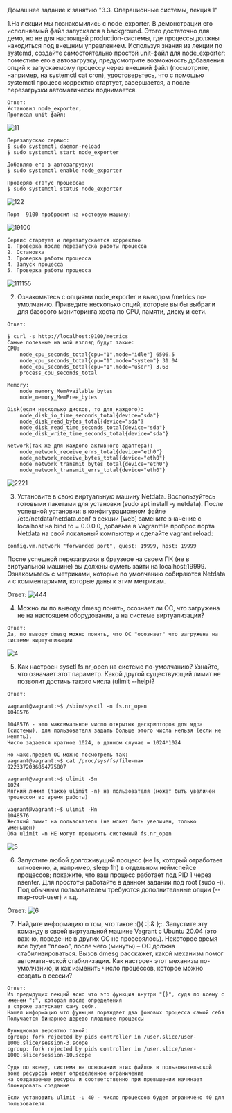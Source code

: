 Домашнее задание к занятию "3.3. Операционные системы, лекция 1"

1.На лекции мы познакомились с node_exporter. В демонстрации его исполняемый файл запускался в background. Этого достаточно для демо, но не для настоящей production-системы, где процессы должны находиться под внешним управлением. Используя знания из лекции по systemd, создайте самостоятельно простой unit-файл для node_exporter:
поместите его в автозагрузку,
предусмотрите возможность добавления опций к запускаемому процессу через внешний файл (посмотрите, например, на systemctl cat cron),
удостоверьтесь, что с помощью systemctl процесс корректно стартует, завершается, а после перезагрузки автоматически поднимается.
```
Ответ:
Установил node_exporter, 
Прописал unit файл:
```
![11](https://user-images.githubusercontent.com/94568542/149414602-9c9480d8-b493-42a4-9214-68eeb5fefcba.jpg)
```
Перезапускаю сервис:
$ sudo systemctl daemon-reload
$ sudo systemctl start node_exporter

Добавляю его в автозагрузку:
$ sudo systemctl enable node_exporter

Проверяю статус процесса:
$ sudo systemctl status node_exporter
```
![122](https://user-images.githubusercontent.com/94568542/149415287-ff726ab8-5e23-48fa-85ba-8b7c4c65daf3.jpg)
```
Порт  9100 пробросил на хостовую машину:
```
![19100](https://user-images.githubusercontent.com/94568542/149414411-b5caae85-796d-4e15-9d68-8ec4be07850e.jpg)
```
Сервис стартует и перезапускается корректно
1. Проверка после перезапуска работы процесса
2. Остановка
3. Проверка работы процесса
4. Запуск процесса 
5. Проверка работы процесса
```
![111155](https://user-images.githubusercontent.com/94568542/149417836-08d8c86f-b4e4-403f-87f2-8d5e095a5ceb.jpg)

2. Ознакомьтесь с опциями node_exporter и выводом /metrics по-умолчанию. 
Приведите несколько опций, которые вы бы выбрали для базового мониторинга хоста по CPU, памяти, диску и сети.
```
Ответ:

$ curl -s http://localhost:9100/metrics
Самые полезные на мой взгляд будут такие:
CPU:
    node_cpu_seconds_total{cpu="1",mode="idle"} 6506.5
    node_cpu_seconds_total{cpu="1",mode="system"} 31.04
    node_cpu_seconds_total{cpu="1",mode="user"} 3.68
    process_cpu_seconds_total 
    
Memory:
    node_memory_MemAvailable_bytes 
    node_memory_MemFree_bytes
    
Disk(если несколько дисков, то для каждого):
    node_disk_io_time_seconds_total{device="sda"} 
    node_disk_read_bytes_total{device="sda"} 
    node_disk_read_time_seconds_total{device="sda"} 
    node_disk_write_time_seconds_total{device="sda"}
    
Network(так же для каждого активного адаптера):
    node_network_receive_errs_total{device="eth0"} 
    node_network_receive_bytes_total{device="eth0"} 
    node_network_transmit_bytes_total{device="eth0"}
    node_network_transmit_errs_total{device="eth0"}
```
![2221](https://user-images.githubusercontent.com/94568542/149416851-002aa8d2-66c9-448b-ad95-010224a0aa85.jpg)


3. Установите в свою виртуальную машину Netdata. Воспользуйтесь готовыми пакетами для установки (sudo apt install -y netdata). После успешной установки:
в конфигурационном файле /etc/netdata/netdata.conf в секции [web] замените значение с localhost на bind to = 0.0.0.0,
добавьте в Vagrantfile проброс порта Netdata на свой локальный компьютер и сделайте vagrant reload:
```
config.vm.network "forwarded_port", guest: 19999, host: 19999
```
После успешной перезагрузки в браузере на своем ПК (не в виртуальной машине) вы должны суметь зайти на localhost:19999. 
Ознакомьтесь с метриками, которые по умолчанию собираются Netdata и с комментариями, которые даны к этим метрикам.

Ответ:
![444](https://user-images.githubusercontent.com/94568542/149564033-deaf21df-b8e8-4fae-aec1-3f8932c99465.jpg)


4. Можно ли по выводу dmesg понять, осознает ли ОС, что загружена не на настоящем оборудовании, а на системе виртуализации?
```
Ответ:
Да, по выводу dmesg можно понять, что ОС "осознает" что загружена на системе виртуализации
```
![4](https://user-images.githubusercontent.com/94568542/149564573-3e1eae9b-55e1-4c3d-9cf0-2d67a58b09c1.jpg)


5. Как настроен sysctl fs.nr_open на системе по-умолчанию? Узнайте, что означает этот параметр. 
Какой другой существующий лимит не позволит достичь такого числа (ulimit --help)?
```
Ответ:

vagrant@vagrant:~$ /sbin/sysctl -n fs.nr_open
1048576

1048576 - это максимальное число открытых дескрипторов для ядра (системы), для пользователя задать больше этого числа нельзя (если не менять). 
Число задается кратное 1024, в данном случае = 1024*1024

Но макс.предел ОС можно посмотреть так:
vagrant@vagrant:~$ cat /proc/sys/fs/file-max
9223372036854775807

vagrant@vagrant:~$ ulimit -Sn
1024
Мягкий лимит (также ulimit -n) на пользователя (может быть увеличен процессом во время работы)

vagrant@vagrant:~$ ulimit -Hn
1048576
Жесткий лимит на пользователя (не может быть увеличен, только уменьшен)
Оба ulimit -n НЕ могут превысить системный fs.nr_open
```
![5](https://user-images.githubusercontent.com/94568542/149567455-64b12a9b-ced7-452e-ba0c-39f36933b985.jpg)


6. Запустите любой долгоживущий процесс (не ls, который отработает мгновенно, а, например, sleep 1h) в отдельном неймспейсе процессов; 
покажите, что ваш процесс работает под PID 1 через nsenter. Для простоты работайте в данном задании под root (sudo -i). 
Под обычным пользователем требуются дополнительные опции (--map-root-user) и т.д.

Ответ:
![6](https://user-images.githubusercontent.com/94568542/149568504-54b97927-e9e3-4d90-86a0-c4fb68431777.jpg)


7. Найдите информацию о том, что такое :(){ :|:& };:. Запустите эту команду в своей виртуальной машине Vagrant с Ubuntu 20.04 (это важно, поведение в других ОС не проверялось).
Некоторое время все будет "плохо", после чего (минуты) – ОС должна стабилизироваться. Вызов dmesg расскажет, какой механизм помог автоматической стабилизации. 
Как настроен этот механизм по-умолчанию, и как изменить число процессов, которое можно создать в сессии?
```
Ответ:
Из предыдущих лекций ясно что это функция внутри "{}", судя по всему с именем ":", которая после определения 
в строке запускает саму себя.
Нашел информацию что функция пораждает два фоновых процесса самой себя
Получается бинарное дерево плодящее процессы 

Функционал вероятно такой:
cgroup: fork rejected by pids controller in /user.slice/user-1000.slice/session-3.scope
cgroup: fork rejected by pids controller in /user.slice/user-1000.slice/session-10.scope

Судя по всему, система на основании этих файлов в пользовательской зоне ресурсов имеет определенное ограничение 
на создаваемые ресурсы и соответственно при превышении начинает блокировать создание 

Если установить ulimit -u 40 - число процессов будет ограничено 40 для пользователя.
```
